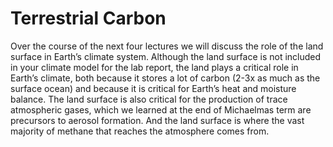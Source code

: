 # Terrestrial Carbon

Over the course of the next four lectures we will discuss the role of the land surface in Earth’s climate system. Although the land surface is not included in your climate model for the lab report, the land plays a critical role in Earth’s climate, both because it stores a lot of carbon (2-3x as much as the surface ocean) and because it is critical for Earth’s heat and moisture balance. The land surface is also critical for the production of trace atmospheric gases, which we learned at the end of Michaelmas term are precursors to aerosol formation. And the land surface is where the vast majority of methane that reaches the atmosphere comes from.

<!-- The four lectures are broken down as follows

Lecture 40 – Why do we care about what is on the land? Plants in Earth’s climate system, the formation of soils and soil, vegetation, atmosphere transfer models (SVAT). How these are parameterised using Eddy Covariance techniques.

Lecture 41 – The Methane Cycle: The importance of Methane in Earth’s climate. What are the key sources and sinks of methane and why is it such a target for climate mitigation measures?

Lecture 42 – The Methane Cycle: How are estimates of methane fluxes made and why are different estimates so widely varying? How can we close the gap on the methane budget?

Lecture 43 – Other trace gases produced by soils and the role of soil moisture in amplifying climate change and extreme weather events.  -->

```{tableofcontents}
```
